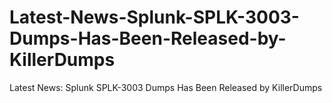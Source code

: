 # Latest-News-Splunk-SPLK-3003-Dumps-Has-Been-Released-by-KillerDumps
Latest News: Splunk SPLK-3003 Dumps Has Been Released by KillerDumps
